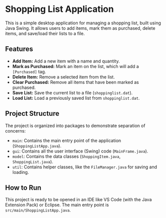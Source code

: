 # Shopping List Application

This is a simple desktop application for managing a shopping list, built using Java Swing. It allows users to add items, mark them as purchased, delete items, and save/load their lists to a file.

## Features

* **Add Item:** Add a new item with a name and quantity.
* **Mark as Purchased:** Mark an item on the list, which will add a `[Purchased]` tag.
* **Delete Item:** Remove a selected item from the list.
* **Clear Purchased:** Remove all items that have been marked as purchased.
* **Save List:** Save the current list to a file (`shoppinglist.dat`).
* **Load List:** Load a previously saved list from `shoppinglist.dat`.

## Project Structure

The project is organized into packages to demonstrate separation of concerns:

* `main`: Contains the main entry point of the application (`ShoppingListApp.java`).
* `gui`: Contains all the user interface (Swing) code (`MainFrame.java`).
* `model`: Contains the data classes (`ShoppingItem.java`, `ShoppingList.java`).
* `util`: Contains helper classes, like the `FileManager.java` for saving and loading.

## How to Run

This project is ready to be opened in an IDE like VS Code (with the Java Extension Pack) or Eclipse. The main entry point is `src/main/ShoppingListApp.java`.